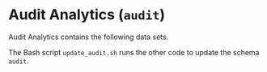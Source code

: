 # Audit Analytics (`audit`)

Audit Analytics contains the following data sets.

The Bash script `update_audit.sh` runs the other code to update the schema `audit`.

